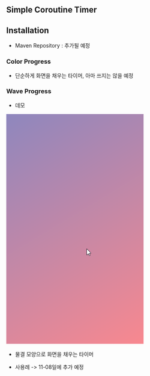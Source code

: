 ## Simple Coroutine Timer

## Installation

- Maven Repository : 추가될 예정

### Color Progress

- 단순하게 화면을 채우는 타이머, 아마 쓰지는 않을 예정

### Wave Progress

- 데모

![](WaveProgress.gif)

- 물결 모양으로 화면을 채우는 타이머

- 사용례 -> 11-08일에 추가 예정
